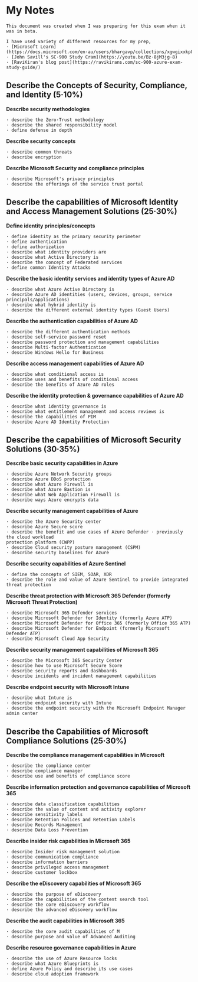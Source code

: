 # My Notes
```
This document was created when I was preparing for this exam when it was in beta. 

I have used variety of different resources for my prep,
· [Microsoft Learn](https://docs.microsoft.com/en·au/users/bhargavp/collections/xgwgixxkp88dwd)
· [John Savill's SC·900 Study Cram](https://youtu.be/Bz·8jM3jg·8)
· [RaviKiran's blog post](https://ravikirans.com/sc-900-azure-exam-study-guide/)
```
## Describe the Concepts of Security, Compliance, and Identity (5·10%)

**Describe security methodologies**

```
· describe the Zero·Trust methodology
· describe the shared responsibility model
· define defense in depth
```
**Describe security concepts**

```
· describe common threats
· describe encryption
```
**Describe Microsoft Security and compliance principles**

```
· describe Microsoft's privacy principles
· describe the offerings of the service trust portal
```
## Describe the capabilities of Microsoft Identity and Access Management Solutions (25·30%)

**Define identity principles/concepts**

```
· define identity as the primary security perimeter
· define authentication
· define authorization
· describe what identity providers are
· describe what Active Directory is
· describe the concept of Federated services
· define common Identity Attacks
```
**Describe the basic identity services and identity types of Azure AD**

```
· describe what Azure Active Directory is
· describe Azure AD identities (users, devices, groups, service principals/applications)
· describe what hybrid identity is
· describe the different external identity types (Guest Users)
```
**Describe the authentication capabilities of Azure AD**

```
· describe the different authentication methods
· describe self·service password reset
· describe password protection and management capabilities
· describe Multi·factor Authentication
· describe Windows Hello for Business
```
**Describe access management capabilities of Azure AD**

```
· describe what conditional access is
· describe uses and benefits of conditional access
· describe the benefits of Azure AD roles
```
**Describe the identity protection & governance capabilities of Azure AD**

```
· describe what identity governance is
· describe what entitlement management and access reviews is
· describe the capabilities of PIM
· describe Azure AD Identity Protection
```

## Describe the capabilities of Microsoft Security Solutions (30·35%)

**Describe basic security capabilities in Azure**

```
· describe Azure Network Security groups
· describe Azure DDoS protection
· describe what Azure Firewall is
· describe what Azure Bastion is
· describe what Web Application Firewall is
· describe ways Azure encrypts data
```
**Describe security management capabilities of Azure**

```
· describe the Azure Security center
· describe Azure Secure score
· describe the benefit and use cases of Azure Defender · previously the cloud workload
protection platform (CWPP)
· describe Cloud security posture management (CSPM)
· describe security baselines for Azure
```
**Describe security capabilities of Azure Sentinel**

```
· define the concepts of SIEM, SOAR, XDR
· describe the role and value of Azure Sentinel to provide integrated threat protection
```
**Describe threat protection with Microsoft 365 Defender (formerly Microsoft Threat
Protection)**

```
· describe Microsoft 365 Defender services
· describe Microsoft Defender for Identity (formerly Azure ATP)
· describe Microsoft Defender for Office 365 (formerly Office 365 ATP)
· describe Microsoft Defender for Endpoint (formerly Microsoft Defender ATP)
· describe Microsoft Cloud App Security
```
**Describe security management capabilities of Microsoft 365**

```
· describe the Microsoft 365 Security Center
· describe how to use Microsoft Secure Score
· describe security reports and dashboards
· describe incidents and incident management capabilities
```
**Describe endpoint security with Microsoft Intune**

```
· describe what Intune is
· describe endpoint security with Intune
· describe the endpoint security with the Microsoft Endpoint Manager admin center
```
## Describe the Capabilities of Microsoft Compliance Solutions (25·30%)

**Describe the compliance management capabilities in Microsoft**

```
· describe the compliance center
· describe compliance manager
· describe use and benefits of compliance score
```
**Describe information protection and governance capabilities of Microsoft 365**

```
· describe data classification capabilities
· describe the value of content and activity explorer
· describe sensitivity labels
· describe Retention Polices and Retention Labels
· describe Records Management
· describe Data Loss Prevention
```
**Describe insider risk capabilities in Microsoft 365**

```
· describe Insider risk management solution
· describe communication compliance
· describe information barriers
· describe privileged access management
· describe customer lockbox
```
**Describe the eDiscovery capabilities of Microsoft 365**

```
· describe the purpose of eDiscovery
· describe the capabilities of the content search tool
· describe the core eDiscovery workflow
· describe the advanced eDisovery workflow
```
**Describe the audit capabilities in Microsoft 365**

```
· describe the core audit capabilities of M
· describe purpose and value of Advanced Auditing
```
**Describe resource governance capabilities in Azure**

```
· describe the use of Azure Resource locks
· describe what Azure Blueprints is
· define Azure Policy and describe its use cases
· describe cloud adoption framework
```
